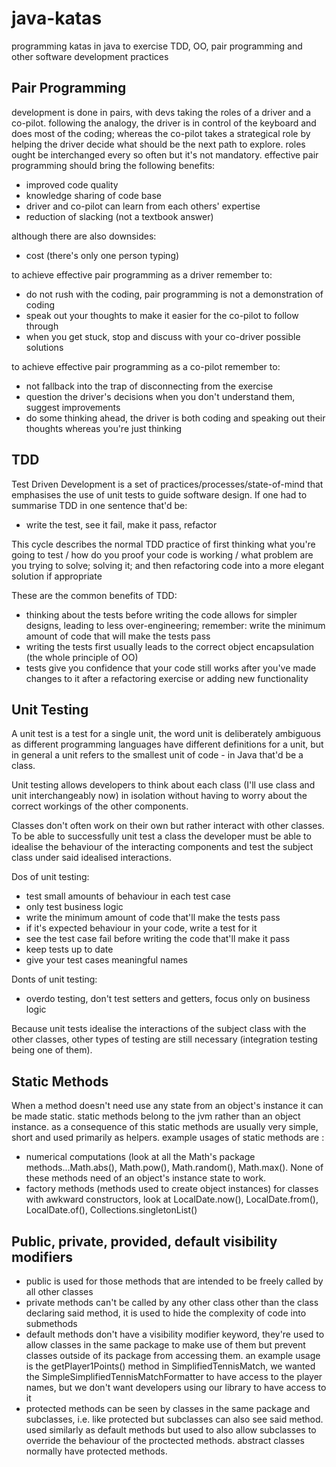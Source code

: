# java-katas
programming katas in java to exercise TDD, OO, pair programming and other software development practices

## Pair Programming
development is done in pairs, with devs taking the roles of a driver and a co-pilot. following the analogy, the driver is in control
of the keyboard and does most of the coding; whereas the co-pilot takes a strategical role by helping the driver decide what
should be the next path to explore. roles ought be interchanged every so often but it's not mandatory. effective pair programming should
bring the following benefits:

- improved code quality
- knowledge sharing of code base
- driver and co-pilot can learn from each others' expertise
- reduction of slacking (not a textbook answer)

although there are also downsides:

- cost (there's only one person typing)

to achieve effective pair programming as a driver remember to:

- do not rush with the coding, pair programming is not a demonstration of coding
- speak out your thoughts to make it easier for the co-pilot to follow through
- when you get stuck, stop and discuss with your co-driver possible solutions

to achieve effective pair programming as a co-pilot remember to:

- not fallback into the trap of disconnecting from the exercise
- question the driver's decisions when you don't understand them, suggest improvements
- do some thinking ahead, the driver is both coding and speaking out their thoughts whereas you're just thinking

## TDD

Test Driven Development is a set of practices/processes/state-of-mind that emphasises the use of unit tests to guide
software design. If one had to summarise TDD in one sentence that'd be:

- write the test, see it fail, make it pass, refactor

This cycle describes the normal TDD practice of first thinking what you're going to test / how do you proof your code is working
/ what problem are you trying to solve; solving it; and then refactoring code into a more elegant solution if appropriate

These are the common benefits of TDD:

- thinking about the tests before writing the code allows for simpler designs, leading to less over-engineering;
remember: write the minimum amount of code that will make the tests pass
- writing the tests first usually leads to the correct object encapsulation (the whole principle of OO)
- tests give you confidence that your code still works after you've made changes to it after a refactoring exercise or adding new functionality


## Unit Testing

A unit test is a test for a single unit, the word unit is deliberately ambiguous as different programming languages have different
definitions for a unit, but in general a unit refers to the smallest unit of code - in Java that'd be a class.

Unit testing allows developers to think about each class (I'll use class and unit interchangeably now) in isolation without having to worry about the correct workings of the other components.

Classes don't often work on their own but rather interact with other classes. To be able to successfully unit test a class the developer
must be able to idealise the behaviour of the interacting components and test the subject class under said idealised interactions.

Dos of unit testing:

- test small amounts of behaviour in each test case
- only test business logic
- write the minimum amount of code that'll make the tests pass
- if it's expected behaviour in your code, write a test for it
- see the test case fail before writing the code that'll make it pass
- keep tests up to date
- give your test cases meaningful names

Donts of unit testing:

- overdo testing, don't test setters and getters, focus only on business logic

Because unit tests idealise the interactions of the subject class with the other classes, other types of testing are still
necessary (integration testing being one of them).

## Static Methods

When a method doesn't need use any state from an object's instance it can be made static. static methods belong to the jvm
rather than an object instance. as a consequence of this static methods are usually very simple, short and used primarily as
helpers. example usages of static methods are :

- numerical computations (look at all the Math's package methods...Math.abs(), Math.pow(),
Math.random(), Math.max(). None of these methods need of an object's instance state to work.
- factory methods (methods used to create object instances) for classes with awkward constructors, look at LocalDate.now(), LocalDate.from(), LocalDate.of(), Collections.singletonList()

## Public, private, provided, default visibility modifiers

 - public is used for those methods that are intended to be freely called by all other classes
 - private methods can't be called by any other class other than the class declaring said method, it is used to
 hide the complexity of code into submethods
 - default methods don't have a visibility modifier keyword, they're used to allow classes in the same package to make use
 of them but prevent classes outside of its package from accessing them. an example usage is the getPlayer1Points() method in SimplifiedTennisMatch,
 we wanted the SimpleSimplifiedTennisMatchFormatter to have access to the player names, but we don't want developers using our library to have access to it
 - protected methods can be seen by classes in the same package and subclasses, i.e. like protected but subclasses can also see said method.
 used similarly as default methods but used to also allow subclasses to override the behaviour of the proctected methods. abstract classes normally have
 protected methods.